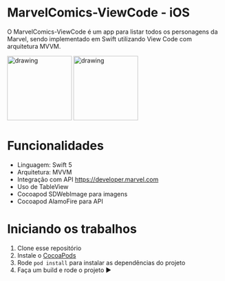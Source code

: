 # MarvelComics-ViewCode - iOS
O MarvelComics-ViewCode é um app para listar todos os personagens da Marvel, sendo implementado em Swift utilizando View Code com arquitetura MVVM.

<img src="https://user-images.githubusercontent.com/58039168/174372332-248c25a1-1902-4ab5-bab1-1075a3883515.png" alt="drawing" width="150"/> <img src="https://user-images.githubusercontent.com/58039168/174371955-d1313d17-711a-46e7-87f7-b8a12e6d1a8e.png" alt="drawing" width="150"/> 

# Funcionalidades

- Linguagem: Swift 5
- Arquitetura: MVVM
- Integração com API https://developer.marvel.com
- Uso de TableView
- Cocoapod SDWebImage para imagens
- Cocoapod AlamoFire para API
                                                                                                                                                  


# Iniciando os trabalhos

1. Clone esse repositório 
2. Instale o [CocoaPods](https://guides.cocoapods.org/using/getting-started.html)
3. Rode `pod install` para instalar as dependências do projeto
4. Faça um build e rode o projeto ▶️

